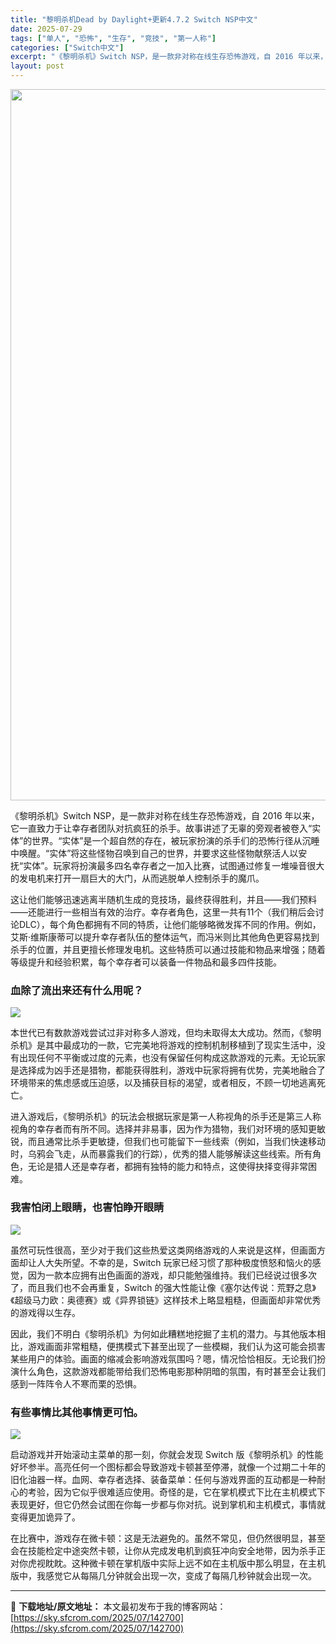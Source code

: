 ```yaml
---
title: "黎明杀机Dead by Daylight+更新4.7.2 Switch NSP中文"
date: 2025-07-29
tags: ["单人", "恐怖", "生存", "竞技", "第一人称"]
categories: ["Switch中文"]
excerpt: "《黎明杀机》Switch NSP，是一款非对称在线生存恐怖游戏，自 2016 年以来，它一直致力于让幸存者团队对抗疯狂的杀手。故事讲述了无辜的旁观者被卷入“实体”的世界。“实体”是一个超自然的存在，被玩家扮演的杀手们的恐怖行径从沉睡中唤醒。“实体”将这些怪物召唤到自己的世界，并要求这些怪物献祭活人以&hellip;"
layout: post
---
```


<img class="aligncenter size-full wp-image-142701" src="https://sky.sfcrom.com/wp-content/uploads/2025/07/2025072907412574.webp" alt="" width="702" height="1138" />

《黎明杀机》Switch NSP，是一款非对称在线生存恐怖游戏，自 2016 年以来，它一直致力于让幸存者团队对抗疯狂的杀手。故事讲述了无辜的旁观者被卷入“实体”的世界。“实体”是一个超自然的存在，被玩家扮演的杀手们的恐怖行径从沉睡中唤醒。“实体”将这些怪物召唤到自己的世界，并要求这些怪物献祭活人以安抚“实体”。玩家将扮演最多四名幸存者之一加入比赛，试图通过修复一堆噪音很大的发电机来打开一扇巨大的大门，从而逃脱单人控制杀手的魔爪。

这让他们能够迅速逃离半随机生成的竞技场，最终获得胜利，并且——我们预料——还能进行一些相当有效的治疗。幸存者角色，这里一共有11个（我们稍后会讨论DLC），每个角色都拥有不同的特质，让他们能够略微发挥不同的作用。例如，艾斯·维斯康蒂可以提升幸存者队伍的整体运气，而冯米则比其他角色更容易找到杀手的位置，并且更擅长修理发电机。这些特质可以通过技能和物品来增强；随着等级提升和经验积累，每个幸存者可以装备一件物品和最多四件技能。
<h3>血除了流出来还有什么用呢？</h3>
<img src="https://img-eshop.cdn.nintendo.net/i/fe28c7ebca96e110b3dd09bfe34d11c8ac72577e25c55a435d56c34dc59aa00d.jpg?w=1000" />

本世代已有数款游戏尝试过非对称多人游戏，但均未取得太大成功。然而，《黎明杀机》是其中最成功的一款，它完美地将游戏的控制机制移植到了现实生活中，没有出现任何不平衡或过度的元素，也没有保留任何构成这款游戏的元素。无论玩家是选择成为凶手还是猎物，都能获得胜利，游戏中玩家将拥有优势，完美地融合了环境带来的焦虑感或压迫感，以及捕获目标的渴望，或者相反，不顾一切地逃离死亡。

进入游戏后，《黎明杀机》的玩法会根据玩家是第一人称视角的杀手还是第三人称视角的幸存者而有所不同。选择并非易事，因为作为猎物，我们对环境的感知更敏锐，而且通常比杀手更敏捷，但我们也可能留下一些线索（例如，当我们快速移动时，乌鸦会飞走，从而暴露我们的行踪），优秀的猎人能够解读这些线索。所有角色，无论是猎人还是幸存者，都拥有独特的能力和特点，这使得抉择变得非常困难。
<h3>我害怕闭上眼睛，也害怕睁开眼睛</h3>
<img src="https://img-eshop.cdn.nintendo.net/i/ab63eb713e00f3cc97abf67a809a0cafe0f9d542ce597723d52e15151e74bb9e.jpg?w=1000" />

虽然可玩性很高，至少对于我们这些热爱这类网络游戏的人来说是这样，但画面方面却让人大失所望。不幸的是，Switch 玩家已经习惯了那种极度愤怒和恼火的感觉，因为一款本应拥有出色画面的游戏，却只能勉强维持。我们已经说过很多次了，而且我们也不会再重复，Switch 的强大性能让像《塞尔达传说：荒野之息》《超级马力欧：奥德赛》或《异界锁链》这样技术上略显粗糙，但画面却非常优秀的游戏得以生存。

因此，我们不明白《黎明杀机》为何如此糟糕地挖掘了主机的潜力。与其他版本相比，游戏画面非常粗糙，便携模式下甚至出现了一些模糊，我们认为这可能会损害某些用户的体验。画面的缩减会影响游戏氛围吗？嗯，情况恰恰相反。无论我们扮演什么角色，这款游戏都能带给我们恐怖电影那种阴暗的氛围，有时甚至会让我们感到一阵阵令人不寒而栗的恐惧。
<h3>有些事情比其他事情更可怕。</h3>
<img src="https://img-eshop.cdn.nintendo.net/i/97ea7e40e7fc37044d50a87b330eef85b43aa064919820c92e52c2652833721d.jpg?w=1000" />

启动游戏并开始滚动主菜单的那一刻，你就会发现 Switch 版《黎明杀机》的性能好坏参半。高亮任何一个图标都会导致游戏卡顿甚至停滞，就像一个过期二十年的旧化油器一样。血网、幸存者选择、装备菜单：任何与游戏界面的互动都是一种耐心的考验，因为它似乎很难适应使用。奇怪的是，它在掌机模式下比在主机模式下表现更好，但它仍然会试图在你每一步都与你对抗。说到掌机和主机模式，事情就变得更加诡异了。

在比赛中，游戏存在微卡顿：这是无法避免的。虽然不常见，但仍然很明显，甚至会在技能检定中途突然卡顿，让你从完成发电机到疯狂冲向安全地带，因为杀手正对你虎视眈眈。这种微卡顿在掌机版中实际上远不如在主机版中那么明显，在主机版中，我感觉它从每隔几分钟就会出现一次，变成了每隔几秒钟就会出现一次。

---
📖 **下载地址/原文地址：** 本文最初发布于我的博客网站：[https://sky.sfcrom.com/2025/07/142700](https://sky.sfcrom.com/2025/07/142700)
